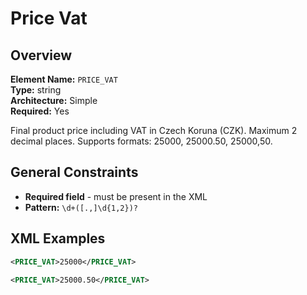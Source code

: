 # Price Vat

## Overview

**Element Name:** `PRICE_VAT`<br>
**Type:** string<br>
**Architecture:** Simple<br>
**Required:** Yes<br>

Final product price including VAT in Czech Koruna (CZK). Maximum 2 decimal places.
Supports formats: 25000, 25000.50, 25000,50.


## General Constraints

- **Required field** - must be present in the XML
- **Pattern:** `\d+([.,]\d{1,2})?`

## XML Examples

```xml
<PRICE_VAT>25000</PRICE_VAT>
```

```xml
<PRICE_VAT>25000.50</PRICE_VAT>
```




